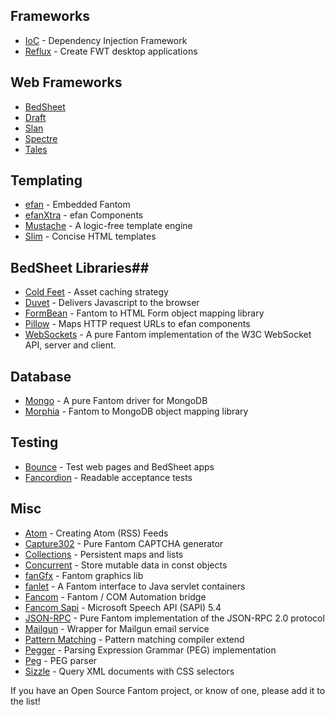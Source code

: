 ## Frameworks ##
 - [IoC](http://pods.fantomfactory.org/pods/afIoc/) - Dependency Injection Framework
 - [Reflux](http://pods.fantomfactory.org/pods/afReflux/) - Create FWT desktop applications

## Web Frameworks ##
 - [BedSheet](http://pods.fantomfactory.org/pods/afBedSheet/) 
 - [Draft](https://bitbucket.org/afrankvt/draft)
 - [Slan](http://bitbucket.org/chunquedong/slan)
 - [Spectre](https://bitbucket.org/xored/spectre)
 - [Tales](https://bitbucket.org/ksat/tales/)

## Templating ##
 - [efan](http://pods.fantomfactory.org/pods/afEfan/) - Embedded Fantom
 - [efanXtra](http://pods.fantomfactory.org/pods/afEfan/) - efan Components
 - [Mustache](https://bitbucket.org/xored/mustache) - A logic-free template engine
 - [Slim](http://pods.fantomfactory.org/pods/afSlim/) - Concise HTML templates

## BedSheet Libraries##
 - [Cold Feet](http://pods.fantomfactory.org/pods/afColdFeet/) -  Asset caching strategy
 - [Duvet](http://pods.fantomfactory.org/pods/afDuvet/) - Delivers Javascript to the browser
 - [FormBean](http://pods.fantomfactory.org/pods/afFormBean/) - Fantom to HTML Form object mapping library
 - [Pillow](http://pods.fantomfactory.org/pods/afPillow/) - Maps HTTP request URLs to efan components
 - [WebSockets](http://pods.fantomfactory.org/pods/afWebSockets/) - A pure Fantom implementation of the W3C WebSocket API, server and client.

## Database ##
 - [Mongo](http://pods.fantomfactory.org/pods/afMongo/) - A pure Fantom driver for MongoDB
 - [Morphia](http://pods.fantomfactory.org/pods/afMorphia/) - Fantom to MongoDB object mapping library

## Testing ##
 - [Bounce](http://pods.fantomfactory.org/pods/afBounce/) - Test web pages and BedSheet apps
 - [Fancordion](http://pods.fantomfactory.org/pods/afFancordion/) - Readable acceptance tests

## Misc ##
 - [Atom](http://pods.fantomfactory.org/pods/afAtom/) - Creating Atom (RSS) Feeds
 - [Capture302](https://github.com/tcolar/captcha302) - Pure Fantom CAPTCHA generator
 - [Collections](https://github.com/xored/collections) - Persistent maps and lists
 - [Concurrent](http://pods.fantomfactory.org/pods/afConcurrent/) - Store mutable data in const objects
 - [fanGfx](https://bitbucket.org/chunquedong/fangfx) - Fantom graphics lib
 - [fanlet](https://bitbucket.org/liamstask/fanlet) - A Fantom interface to Java servlet containers
 - [Fancom](http://pods.fantomfactory.org/pods/afFancom/) - Fantom / COM Automation bridge
 - [Fancom Sapi](http://pods.fantomfactory.org/pods/afFancom/) -  Microsoft Speech API (SAPI) 5.4
 - [JSON-RPC](https://github.com/xored/jsonrpc) - Pure Fantom implementation of the JSON-RPC 2.0 protocol
 - [Mailgun](https://bitbucket.org/afrankvt/mailgun) - Wrapper for Mailgun email service
 - [Pattern Matching](https://bitbucket.org/lii/fantom_pattern_matching) - Pattern matching compiler extend 
 - [Pegger](http://pods.fantomfactory.org/pods/afPegger/) - Parsing Expression Grammar (PEG) implementation
 - [Peg](https://github.com/xored/peg) - PEG parser
 - [Sizzle](http://pods.fantomfactory.org/pods/afSizzle/) - Query XML documents with CSS selectors

If you have an Open Source Fantom project, or know of one, please add it to the list!
